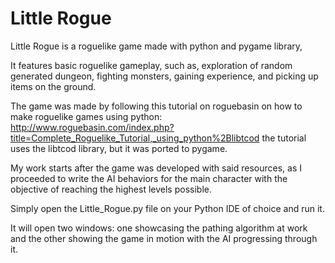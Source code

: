 # Little Rogue

Little Rogue is a roguelike game made with python and pygame library, 

It features basic roguelike gameplay, such as, exploration of random generated dungeon, fighting monsters, gaining experience, and picking up items on the ground.

The game was made by following this tutorial on roguebasin on how to make roguelike games using python:
http://www.roguebasin.com/index.php?title=Complete_Roguelike_Tutorial,_using_python%2Blibtcod
the tutorial uses the libtcod library, but it was ported to pygame.

My work starts after the game was developed with said resources, as I proceeded to write the AI behaviors for the main character with the objective of reaching the highest levels possible.

Simply open the Little_Rogue.py file on your Python IDE of choice and run it.

It will open two windows: one showcasing the pathing algorithm at work and the other showing the game in motion with the AI progressing through it.
